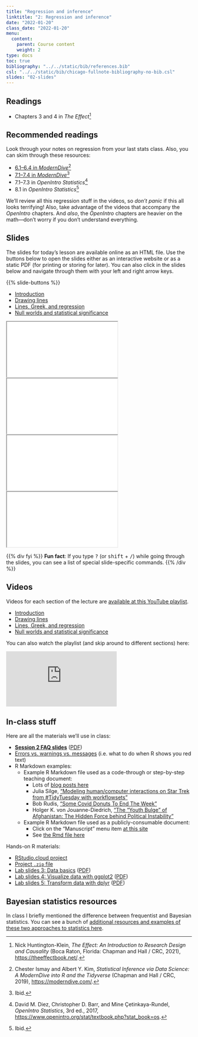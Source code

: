 ```yaml
---
title: "Regression and inference"
linktitle: "2: Regression and inference"
date: "2022-01-20"
class_date: "2022-01-20"
menu:
  content:
    parent: Course content
    weight: 2
type: docs
toc: true
bibliography: "../../static/bib/references.bib"
csl: "../../static/bib/chicago-fullnote-bibliography-no-bib.csl"
slides: "02-slides"
---
```


## Readings

-   <i class="fas fa-book"></i> Chapters 3 and 4 in *The Effect*[^1]

## Recommended readings

Look through your notes on regression from your last stats class. Also, you can skim through these resources:

-   <i class="fas fa-book"></i> [6.1–6.4 in *ModernDive*](https://moderndive.com/6-regression.html)[^2]
-   <i class="fas fa-book"></i> [7.1–7.4 in *ModernDive*](https://moderndive.com/7-multiple-regression.html)[^3]
-   <i class="fas fa-book"></i> 7.1–7.3 in *OpenIntro Statistics*[^4]
-   <i class="fas fa-book"></i> 8.1 in *OpenIntro Statistics*[^5]

We’ll review all this regression stuff in the videos, so *don’t panic* if this all looks terrifying! Also, take advantage of the videos that accompany the *OpenIntro* chapters. And *also*, the *OpenIntro* chapters are heavier on the math—don’t worry if you don’t understand everything.

## Slides

The slides for today’s lesson are available online as an HTML file. Use the buttons below to open the slides either as an interactive website or as a static PDF (for printing or storing for later). You can also click in the slides below and navigate through them with your left and right arrow keys.

{{% slide-buttons %}}

<ul class="nav nav-tabs" id="slide-tabs" role="tablist">
<li class="nav-item">
<a class="nav-link active" id="introduction-tab" data-toggle="tab" href="#introduction" role="tab" aria-controls="introduction" aria-selected="true">Introduction</a>
</li>
<li class="nav-item">
<a class="nav-link" id="drawing-lines-tab" data-toggle="tab" href="#drawing-lines" role="tab" aria-controls="drawing-lines" aria-selected="false">Drawing lines</a>
</li>
<li class="nav-item">
<a class="nav-link" id="lines-greek-and-regression-tab" data-toggle="tab" href="#lines-greek-and-regression" role="tab" aria-controls="lines-greek-and-regression" aria-selected="false">Lines, Greek, and regression</a>
</li>
<li class="nav-item">
<a class="nav-link" id="null-worlds-and-statistical-significance-tab" data-toggle="tab" href="#null-worlds-and-statistical-significance" role="tab" aria-controls="null-worlds-and-statistical-significance" aria-selected="false">Null worlds and statistical significance</a>
</li>
</ul>

<div id="slide-tabs" class="tab-content">

<div id="introduction" class="tab-pane fade show active" role="tabpanel" aria-labelledby="introduction-tab">

<div class="embed-responsive embed-responsive-16by9">

<iframe class="embed-responsive-item" src="/slides/02-slides.html#1">
</iframe>

</div>

</div>

<div id="drawing-lines" class="tab-pane fade" role="tabpanel" aria-labelledby="drawing-lines-tab">

<div class="embed-responsive embed-responsive-16by9">

<iframe class="embed-responsive-item" src="/slides/02-slides.html#drawing-lines">
</iframe>

</div>

</div>

<div id="lines-greek-and-regression" class="tab-pane fade" role="tabpanel" aria-labelledby="lines-greek-and-regression-tab">

<div class="embed-responsive embed-responsive-16by9">

<iframe class="embed-responsive-item" src="/slides/02-slides.html#lines-greek-regression">
</iframe>

</div>

</div>

<div id="null-worlds-and-statistical-significance" class="tab-pane fade" role="tabpanel" aria-labelledby="null-worlds-and-statistical-significance-tab">

<div class="embed-responsive embed-responsive-16by9">

<iframe class="embed-responsive-item" src="/slides/02-slides.html#significance">
</iframe>

</div>

</div>

</div>

{{% div fyi %}}
**Fun fact**: If you type <kbd>?</kbd> (or <kbd>shift</kbd> + <kbd>/</kbd>) while going through the slides, you can see a list of special slide-specific commands.
{{% /div %}}

## Videos

Videos for each section of the lecture are [available at this YouTube playlist](https://www.youtube.com/playlist?list=PLS6tnpTr39sERjvBbJGr9mpqvtiLVPzd4).

-   [Introduction](https://www.youtube.com/watch?v=S4OmWxc3h3Y&list=PLS6tnpTr39sERjvBbJGr9mpqvtiLVPzd4)
-   [Drawing lines](https://www.youtube.com/watch?v=DGbLEgL4g6Y&list=PLS6tnpTr39sERjvBbJGr9mpqvtiLVPzd4)
-   [Lines, Greek, and regression](https://www.youtube.com/watch?v=n-rV1TIoIgw&list=PLS6tnpTr39sERjvBbJGr9mpqvtiLVPzd4)
-   [Null worlds and statistical significance](https://www.youtube.com/watch?v=RYKsrTKWCR4&list=PLS6tnpTr39sERjvBbJGr9mpqvtiLVPzd4)

You can also watch the playlist (and skip around to different sections) here:

<div class="embed-responsive embed-responsive-16by9">

<iframe class="embed-responsive-item" src="https://www.youtube.com/embed/playlist?list=PLS6tnpTr39sERjvBbJGr9mpqvtiLVPzd4" frameborder="0" allow="accelerometer; autoplay; encrypted-media; gyroscope; picture-in-picture" allowfullscreen>
</iframe>

</div>

## In-class stuff

Here are all the materials we’ll use in class:

-   [**Session 2 FAQ slides**](/slides/02-class.html) ([PDF](/slides/02-class.pdf))
-   [Errors vs. warnings vs. messages](https://moderndive.com/1-getting-started.html#messages) (i.e. what to do when R shows you red text)
-   R Markdown examples:
    -   Example R Markdown file used as a code-through or step-by-step teaching document:
        -   Lots of [blog posts here](https://www.andrewheiss.com/blog/)
        -   Julia Silge, [“Modeling human/computer interactions on Star Trek from #TidyTuesday with workflowsets”](https://juliasilge.com/blog/star-trek/)
        -   Bob Rudis, [“Some Covid Donuts To End The Week”](https://rud.is/b/2021/08/13/some-covid-donuts-to-end-the-week/)
        -   Holger K. von Jouanne-Diedrich, [“The “Youth Bulge” of Afghanistan: The Hidden Force behind Political Instability”](https://blog.ephorie.de/the-youth-bulge-of-afghanistan-the-hidden-force-behind-political-instability)
    -   Example R Markdown file used as a publicly-consumable document:
        -   Click on the “Manuscript” menu item [at this site](https://stats.andrewheiss.com/canary-ngos/)
        -   See [the Rmd file here](https://github.com/andrewheiss/canary-ngos/blob/master/manuscript/manuscript.Rmd)

Hands-on R materials:

-   [RStudio.cloud project](https://rstudio.cloud/spaces/160211/project/2789473)
-   [Project `.zip` file](/projects/01-class.zip)
-   [Lab slides 3: Data basics](/slides/01-class_03_data-basics.html) ([PDF](/slides/01-class_03_data-basics.pdf))
-   [Lab slides 4: Visualize data with ggplot2](/slides/01-class_04_visualize-data.html) ([PDF](/slides/01-class_04_visualize-data.pdf))
-   [Lab slides 5: Transform data with dplyr](/slides/01-class_05_transform-data.html) ([PDF](/slides/01-class_05_transform-data.pdf))

## Bayesian statistics resources

In class I briefly mentioned the difference between frequentist and Bayesian statistics. You can see a bunch of [additional resources and examples of these two approaches to statistics here](/resource/bayes/).

[^1]: Nick Huntington-Klein, *The Effect: An Introduction to Research Design and Causality* (Boca Raton, Florida: Chapman and Hall / CRC, 2021), <https://theeffectbook.net/>.

[^2]: Chester Ismay and Albert Y. Kim, *Statistical Inference via Data Science: A ModernDive into R and the Tidyverse* (Chapman and Hall / CRC, 2019), <https://moderndive.com/>.

[^3]: Ibid.

[^4]: David M. Diez, Christopher D. Barr, and Mine Çetinkaya-Rundel, *OpenIntro Statistics*, 3rd ed., 2017, <https://www.openintro.org/stat/textbook.php?stat_book=os>.

[^5]: Ibid.
